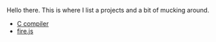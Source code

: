 Hello there. This is where I list a projects and a bit of mucking around.

- [C compiler](https://github.com/bobrippling/ucc-c-compiler)
- [fire.js](fire.html)
